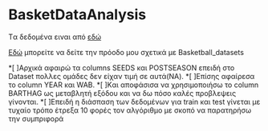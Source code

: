 # BasketDataAnalysis
Tα δεδομένα ειναι από [εδώ](https://www.kaggle.com/andrewsundberg/college-basketball-dataset)

[Eδώ](https://github.com/ManosMorf97/BasketDataAnalysis/blob/master/Untitled1.ipynb) μπορείτε να δείτε την πρόοδο μου σχετικά με Basketball_datasets

*[ ]Αρχικά αφαιρώ τα columns SEEDS και POSTSEASON επειδή στο Dataset πολλες ομάδες δεν είχαν τιμή σε αυτά(ΝΑ).
*[ ]Επίσης αφαίρεσα το column ΥΕΑR και WAB.
*[ ]Kαι αποφάσισα να χρησιμοποιήσω το column BARTHAG ως μεταβλητή εξόδου και να δω πόσο καλές προβλεψεις γίνονται.
*[ ]Επειδή η διάσπαση των δεδομένων για train και test γίνεται με τυχαίο τρόπο έτρεξα 10 φορές τον αλγόριθμο με σκοπό να παρατηρήσω την συμπριφορά

